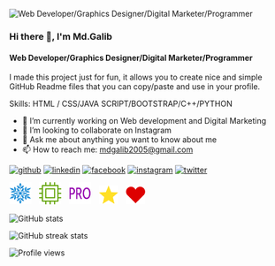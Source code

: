 ![Web Developer/Graphics Designer/Digital Marketer/Programmer ](https://scontent.fdac136-1.fna.fbcdn.net/v/t39.30808-6/313077798_503208708350274_3697242379516768333_n.jpg?_nc_cat=108&ccb=1-7&_nc_sid=e3f864&_nc_eui2=AeHfjYoeiLVMGOntaaC2-fvC9V--IM4E3aX1X74gzgTdpQW9H9bagxjLzgBVL6sFOZ6E4Q740uFTTECNGfW-iVF_&_nc_ohc=jU4F1EbF8_0AX9RlOt1&_nc_ht=scontent.fdac136-1.fna&oh=00_AT9qIdW8bQLlc_zgsCNlLOMWvBQOTszSVbrnAcCcjkFh5w&oe=635C83A5)
### Hi there 👋, I'm Md.Galib
#### Web Developer/Graphics Designer/Digital Marketer/Programmer 


I made this project just for fun, it allows you to create nice and simple GitHub Readme files that you can copy/paste and use in your profile.

Skills:  HTML / CSS/JAVA SCRIPT/BOOTSTRAP/C++/PYTHON

- 🔭 I’m currently working on Web development and Digital Marketing 
- 👯 I’m looking to collaborate on Instagram 
- 💬 Ask me about anything you want to know about me 
- 📫 How to reach me: mdgalib2005@gmail.com 


[<img src='https://cdn.jsdelivr.net/npm/simple-icons@3.0.1/icons/github.svg' alt='github' height='40'>](https://github.com/Galib070)  [<img src='https://cdn.jsdelivr.net/npm/simple-icons@3.0.1/icons/linkedin.svg' alt='linkedin' height='40'>](https://www.linkedin.com/in/Galib070/)  [<img src='https://cdn.jsdelivr.net/npm/simple-icons@3.0.1/icons/facebook.svg' alt='facebook' height='40'>](https://www.facebook.com/Galib070)  [<img src='https://cdn.jsdelivr.net/npm/simple-icons@3.0.1/icons/instagram.svg' alt='instagram' height='40'>](https://www.instagram.com/galib.gs/)  [<img src='https://cdn.jsdelivr.net/npm/simple-icons@3.0.1/icons/twitter.svg' alt='twitter' height='40'>](https://twitter.com/Md_Galib_)  

<a href='https://archiveprogram.github.com/'><img src='https://raw.githubusercontent.com/acervenky/animated-github-badges/master/assets/acbadge.gif' width='40' height='40'></a> <a href='https://docs.github.com/en/developers'><img src='https://raw.githubusercontent.com/acervenky/animated-github-badges/master/assets/devbadge.gif' width='40' height='40'></a> <a href='https://github.com/pricing'><img src='https://raw.githubusercontent.com/acervenky/animated-github-badges/master/assets/pro.gif' width='40' height='40'></a> <a href='https://stars.github.com/'><img src='https://raw.githubusercontent.com/acervenky/animated-github-badges/master/assets/starbadge.gif' width='35' height='35'></a> <a href='https://docs.github.com/en/github/supporting-the-open-source-community-with-github-sponsors'><img src='https://raw.githubusercontent.com/acervenky/animated-github-badges/master/assets/sponsorbadge.gif' width='35' height='35'></a> 

![GitHub stats](https://github-readme-stats.vercel.app/api?username=Galib070&show_icons=true)  

![GitHub streak stats](https://github-readme-streak-stats.herokuapp.com/?user=Galib070)  

![Profile views](https://gpvc.arturio.dev/Galib070)  
